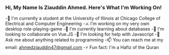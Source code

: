 ### Hi, My Name Is Ziauddin Ahmed. Here's What I'm Working On!

-🔭 I'm currently a student at the University of Illinois at Chicago College of Electrical and Computer Engineering
-⚔️ I'm working on my very own desktop role-playing-game
-🌱 I'm currently learning about databases
-👯 I'm looking to collaborate on Vue.JS
-🤔 I'm looking for help with Javascript
-💬 Ask me about anything related to programming
-📫 You can reach me at my email: ahmedziauddin47@gmail.com
-⚡ Fun fact: I'm a Hafiz of the Quran
